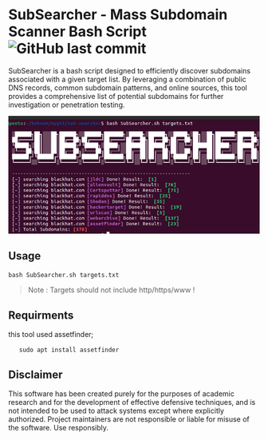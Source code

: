 # SubSearcher - Mass Subdomain Scanner Bash Script ![GitHub last commit](https://img.shields.io/github/last-commit/behnamvanda/SubSearcher)

SubSearcher is a bash script designed to efficiently discover subdomains associated with a given target list. By leveraging a combination of public DNS records, common subdomain patterns, and online sources, this tool provides a comprehensive list of potential subdomains for further investigation or penetration testing.


![](./SubSearcher.png)

## Usage

```
bash SubSearcher.sh targets.txt
```
> Note : Targets should not include http/https/www !

## Requirments

this tool used assetfinder;
```
   sudo apt install assetfinder
```

## Disclaimer
This software has been created purely for the purposes of academic research and for the development of effective defensive techniques, and is not intended to be used to attack systems except where explicitly authorized. Project maintainers are not responsible or liable for misuse of the software. Use responsibly.


